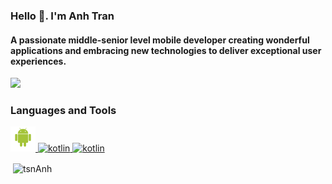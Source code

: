### Hello 👋. I'm Anh Tran
#### A passionate middle-senior level mobile developer creating wonderful applications and embracing new technologies to deliver exceptional user experiences.
![](https://github-profile-trophy.vercel.app/?username=tsnAnh)

### Languages and Tools
<p align="left"> <a href="https://developer.android.com" target="_blank"> 
<img src="https://raw.githubusercontent.com/devicons/devicon/master/icons/android/android-original-wordmark.svg" alt="android" width="40" height="40"/> </a> <a href="https://kotlinlang.org" target="_blank"> <img src="https://www.vectorlogo.zone/logos/kotlinlang/kotlinlang-icon.svg" alt="kotlin" width="40" height="40"/> </a> <a href="https://flutter.dev" target="_blank"> <img src="https://user-images.githubusercontent.com/45780510/202215256-a4c71222-270e-489a-bee5-f4bf8b783155.png" alt="kotlin" width="auto" height="40"/> </a> </p>

<p>&nbsp;<img align="center" src="https://github-readme-stats.vercel.app/api?username=tsnAnh&show_icons=true&locale=en" alt="tsnAnh" /></p>
